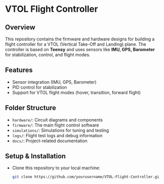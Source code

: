# VTOL Flight Controller

## Overview
This repository contains the firmware and hardware designs for building a flight controller for a VTOL (Vertical Take-Off and Landing) plane. The controller is based on **Teensy** and uses sensors like **IMU, GPS, Barometer** for stabilization, control, and flight modes.

## Features
- Sensor integration (IMU, GPS, Barometer)
- PID control for stabilization
- Support for VTOL flight modes (hover, transition, forward flight)

## Folder Structure
- `hardware/`: Circuit diagrams and components
- `firmware/`: The main flight control software
- `simulations/`: Simulations for tuning and testing
- `logs/`: Flight test logs and debug information
- `docs/`: Project-related documentation

## Setup & Installation
- Clone this repository to your local machine:
  ```bash
  git clone https://github.com/yourusername/VTOL-Flight-Controller.git

